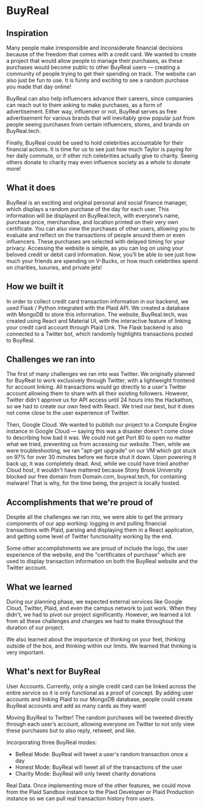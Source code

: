 # BuyReal

## Inspiration

Many people make irresponsible and inconsiderate financial decisions because of the freedom that comes with a credit card. We wanted to create a project that would allow people to manage their purchases, as these purchases would become public to other BuyReal users — creating a community of people trying to get their spending on track. The website can also just be fun to use. It is funny and exciting to see a random purchase you made that day online! 

BuyReal can also help influencers advance their careers, since companies can reach out to them asking to make purchases, as a form of advertisement. Either way, influencer or not, BuyReal serves as free advertisement for various brands that will inevitably grow popular just from people seeing purchases from certain influencers, stores, and brands on BuyReal.tech.

Finally, BuyReal could be used to hold celebrities accountable for their financial actions. It is time for us to see just how much Taylor is paying for her daily commute, or if other rich celebrities actually give to charity. Seeing others donate to charity may even influence society as a whole to donate more!


## What it does

BuyReal is an exciting and original personal and social finance manager, which displays a random purchase of the day for each user. This information will be displayed on BuyReal.tech, with everyone’s name, purchase price, merchandise, and location printed on their very own certificate. You can also view the purchases of other users, allowing you to evaluate and reflect on the transactions of people around them or even influencers. These purchases are selected with delayed timing for your privacy. Accessing the website is simple, as you can log on using your beloved credit or debit card information. Now, you’ll be able to see just how much your friends are spending on V-Bucks, or how much celebrities spend on charities, luxuries, and private jets! 

## How we built it

In order to collect credit card transaction information in our backend, we used Flask / Python integrated with the Plaid API. We created a database with MongoDB to store this information. The website, BuyReal.tech, was created using React and Material UI, with the interactive feature of linking your credit card account through Plaid Link. The Flask backend is also connected to a Twitter bot, which randomly highlights transactions posted to BuyReal.

## Challenges we ran into

The first of many challenges we ran into was Twitter. We originally planned for BuyReal to work exclusively through Twitter, with a lightweight frontend for account linking. All transactions would go directly to a user's Twitter account allowing them to share with all their existing followers. However, Twitter didn't approve us for API access until 24 hours into the Hackathon, so we had to create our own feed with React. We tried our best, but it does not come close to the user experience of Twitter.

Then, Google Cloud. We wanted to publish our project to a Compute Engine instance in Google Cloud — saying this was a disaster doesn't come close to describing how bad it was. We could not get Port 80 to open no matter what we tried, preventing us from accessing our website. Then, while we were troubleshooting, we ran "apt-get upgrade" on our VM which got stuck on 97% for over 30 minutes before we force shut it down. Upon powering it back up, it was completely dead. And, while we could have tried another Cloud host, it wouldn't have mattered because Stony Brook University blocked our free domain from Domain.com, buyreal.tech, for containing malware! That is why, for the time being, the project is locally hosted.

## Accomplishments that we're proud of

Despite all the challenges we ran into, we were able to get the primary components of our app working: logging in and pulling financial transactions with Plaid, parsing and displaying them in a React application, and getting some level of Twitter functionality working by the end.

Some other accomplishments we are proud of include the logo, the user experience of the website, and the "certificates of purchase" which are used to display transaction information on both the BuyReal website and the Twitter account.

## What we learned

During our planning phase, we expected external services like Google Cloud, Twitter, Plaid, and even the campus network to just work. When they didn’t, we had to pivot our project significantly. However, we learned a lot from all these challenges and changes we had to make throughout the duration of our project.

We also learned about the importance of thinking on your feet, thinking outside of the box, and thinking within our limits. We learned that thinking is very important.

## What's next for BuyReal

User Accounts. Currently, only a single credit card can be linked across the entire service so it is only functional as a proof of concept. By adding user accounts and linking Plaid to our MongoDB database, people could create BuyReal accounts and add as many cards as they want!

Moving BuyReal to Twitter! The random purchases will be tweeted directly through each user’s account, allowing everyone on Twitter to not only view these purchases but to also reply, retweet, and like. 

Incorporating three BuyReal modes: 
- BeReal Mode: BuyReal will tweet a user's random transaction once a day
- Honest Mode: BuyReal will tweet all of the transactions of the user 
- Charity Mode: BuyReal will only tweet charity donations

Real Data. Once implementing more of the other features, we could move from the Plaid Sandbox instance to the Plaid Developer or Plaid Production instance so we can pull real transaction history from users.
